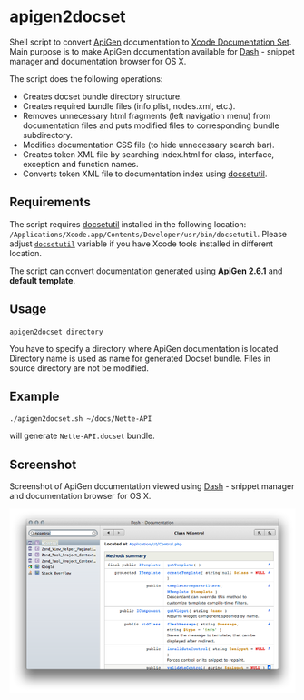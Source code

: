 apigen2docset
=============

Shell script to convert [ApiGen](http://apigen.org/) documentation to [Xcode Documentation Set](https://developer.apple.com/library/mac/#documentation/DeveloperTools/Conceptual/Documentation_Sets/000-Introduction/introduction.html). Main purpose is to make ApiGen documentation available for [Dash](http://kapeli.com/dash/) - snippet manager and documentation browser for OS X.

The script does the following operations:

- Creates docset bundle directory structure.
- Creates required bundle files (info.plist, nodes.xml, etc.).
- Removes unnecessary html fragments (left navigation menu) from documentation files and puts modified files to corresponding bundle subdirectory.
- Modifies documentation CSS file (to hide unnecessary search bar).
- Creates token XML file by searching index.html for class, interface, exception and function names.
- Converts token XML file to documentation index using [docsetutil](http://developer.apple.com/library/mac/#documentation/Darwin/Reference/ManPages/Xcode-3.2.1/man1/docsetutil.1.html).

Requirements
-------------

The script requires [docsetutil](http://developer.apple.com/library/mac/#documentation/Darwin/Reference/ManPages/Xcode-3.2.1/man1/docsetutil.1.html) installed in the following location: `/Applications/Xcode.app/Contents/Developer/usr/bin/docsetutil`. Please adjust [`docsetutil`](https://github.com/hugo187/apigen2docset/blob/master/apigen2docset.sh#L27) variable if you have Xcode tools installed in different location. 

The script can convert documentation generated using __ApiGen 2.6.1__ and __default template__.

Usage
-----

`apigen2docset directory`

You have to specify a directory where ApiGen documentation is located. Directory name is used as name for generated Docset bundle. Files in source directory are not be modified. 

Example
-------

`./apigen2docset.sh ~/docs/Nette-API`

will generate `Nette-API.docset` bundle.

Screenshot
----------

Screenshot of ApiGen documentation viewed using [Dash](http://kapeli.com/dash/) - snippet manager and documentation browser for OS X.

![Sample screenshot](https://github.com/hugo187/apigen2docset/raw/master/readme_resources/screnshot.png)